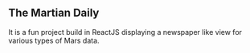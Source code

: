 ## The Martian Daily

It is a fun project build in ReactJS displaying a newspaper like view for various types of Mars data.

